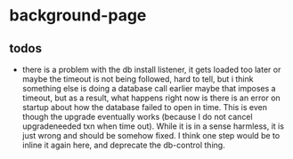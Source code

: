 # background-page

## todos
* there is a problem with the db install listener, it gets loaded too later or maybe the timeout is not being followed, hard to tell, but i think something else is doing a database call earlier maybe that imposes a timeout, but as a result, what happens right now is there is an error on startup about how the database failed to open in time. This is even though the upgrade eventually works (because I do not cancel upgradeneeded txn when time out). While it is in a sense harmless, it is just wrong and should be somehow fixed. I think one step would be to inline it again here, and deprecate the db-control thing.
